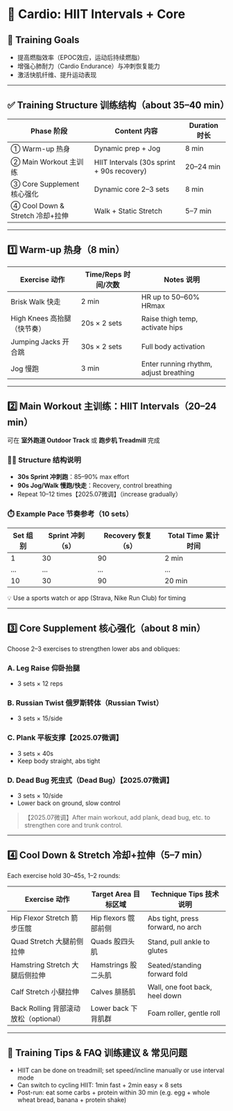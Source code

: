 # 🏃 Cardio: HIIT Intervals + Core

## 🎯 Training Goals

- 提高燃脂效率（EPOC效应，运动后持续燃脂）
- 增强心肺耐力（Cardio Endurance）与冲刺恢复能力
- 激活快肌纤维、提升运动表现

---

## ✅ Training Structure 训练结构（about 35–40 min）

| Phase 阶段         | Content 内容                            | Duration 时长      |
| ------------ | ------------------------------- | --------- |
| ① Warm-up 热身       | Dynamic prep + Jog                 | 8 min    |
| ② Main Workout 主训练     | HIIT Intervals (30s sprint + 90s recovery) | 20–24 min|
| ③ Core Supplement 核心强化   | Dynamic core 2–3 sets                   | 8 min  |
| ④ Cool Down & Stretch 冷却+拉伸  | Walk + Static Stretch                 | 5–7 min  |

---

## 1️⃣ Warm-up 热身（8 min）

| Exercise 动作              | Time/Reps 时间/次数   | Notes 说明                          |
| ----------------- | ------------- | ----------------------------- |
| Brisk Walk 快走              | 2 min        | HR up to 50–60% HRmax       |
| High Knees 高抬腿（快节奏）  | 20s × 2 sets    | Raise thigh temp, activate hips        |
| Jumping Jacks 开合跳            | 30s × 2 sets    | Full body activation                  |
| Jog 慢跑              | 3 min        | Enter running rhythm, adjust breathing        |

---

## 2️⃣ Main Workout 主训练：HIIT Intervals（20–24 min）

可在 **室外跑道 Outdoor Track** 或 **跑步机 Treadmill** 完成

### 🏃‍♂️ Structure 结构说明

- **30s Sprint 冲刺跑**：85–90% max effort
- **90s Jog/Walk 慢跑/快走**：Recovery, control breathing
- Repeat 10–12 times【2025.07微调】（increase gradually）

### ⏱️ Example Pace 节奏参考（10 sets）

| Set 组别 | Sprint 冲刺（s） | Recovery 恢复（s） | Total Time 累计时间 |
| ---- | ---------- | ---------- | -------- |
| 1    | 30         | 90         | 2 min   |
| ...  | ...        | ...        | ...      |
| 10   | 30         | 90         | 20 min  |

💡 Use a sports watch or app (Strava, Nike Run Club) for timing

---

## 3️⃣ Core Supplement 核心强化（about 8 min）

Choose 2–3 exercises to strengthen lower abs and obliques:

### A. Leg Raise 仰卧抬腿
- 3 sets × 12 reps

### B. Russian Twist 俄罗斯转体（Russian Twist）
- 3 sets × 15/side

### C. Plank 平板支撑【2025.07微调】
- 3 sets × 40s
- Keep body straight, abs tight

### D. Dead Bug 死虫式（Dead Bug）【2025.07微调】
- 3 sets × 10/side
- Lower back on ground, slow control

> 【2025.07微调】After main workout, add plank, dead bug, etc. to strengthen core and trunk control.

---

## 4️⃣ Cool Down & Stretch 冷却+拉伸（5–7 min）

Each exercise hold 30–45s, 1–2 rounds:

| Exercise 动作                      | Target Area 目标区域       | Technique Tips 技术说明                             |
| ------------------------- | -------------- | ------------------------------------ |
| Hip Flexor Stretch 箭步压髋      | Hip flexors 髋部前侧       | Abs tight, press forward, no arch   |
| Quad Stretch 大腿前侧拉伸              | Quads 股四头肌       | Stand, pull ankle to glutes         |
| Hamstring Stretch 大腿后侧拉伸              | Hamstrings 股二头肌       | Seated/standing forward fold        |
| Calf Stretch 小腿拉伸                  | Calves 腓肠肌         | Wall, one foot back, heel down      |
| Back Rolling 背部滚动放松（optional）      | Lower back 下背肌群       | Foam roller, gentle roll            |

---

## 🧠 Training Tips & FAQ 训练建议 & 常见问题

- HIIT can be done on treadmill; set speed/incline manually or use interval mode
- Can switch to cycling HIIT: 1min fast + 2min easy × 8 sets
- Post-run: eat some carbs + protein within 30 min (e.g. egg + whole wheat bread, banana + protein shake)